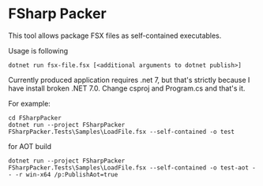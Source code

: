 ﻿FSharp Packer
=============

This tool allows package FSX files as self-contained executables.

Usage is following

```shell
dotnet run fsx-file.fsx [<additional arguments to dotnet publish>]
```

Currently produced application requires .net 7, but that's strictly because 
I have install broken .NET 7.0. Change csproj and Program.cs and that's it. 

For example:
```
cd FSharpPacker
dotnet run --project FSharpPacker FSharpPacker.Tests\Samples\LoadFile.fsx --self-contained -o test
```

for AOT build
```
dotnet run --project FSharpPacker FSharpPacker.Tests\Samples\LoadFile.fsx --self-contained -o test-aot -- -r win-x64 /p:PublishAot=true
```
